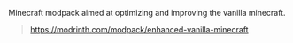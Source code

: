 Minecraft modpack aimed at optimizing and improving the vanilla minecraft.
> https://modrinth.com/modpack/enhanced-vanilla-minecraft